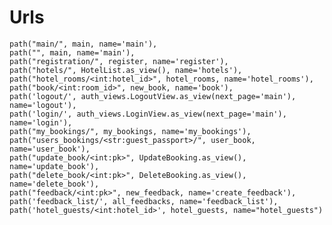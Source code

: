 # Urls

    path("main/", main, name='main'),
    path("", main, name='main'),
    path("registration/", register, name='register'),
    path("hotels/", HotelList.as_view(), name='hotels'),
    path("hotel_rooms/<int:hotel_id>", hotel_rooms, name='hotel_rooms'),
    path("book/<int:room_id>", new_book, name='book'),
    path('logout/', auth_views.LogoutView.as_view(next_page='main'), name='logout'),
    path('login/', auth_views.LoginView.as_view(next_page='main'), name='login'),
    path("my_bookings/", my_bookings, name='my_bookings'),
    path("users_bookings/<str:guest_passport>/", user_book, name='user_book'),
    path("update_book/<int:pk>", UpdateBooking.as_view(), name='update_book'),
    path("delete_book/<int:pk>", DeleteBooking.as_view(), name='delete_book'),
    path("feedback/<int:pk>", new_feedback, name='create_feedback'),
    path('feedback_list/', all_feedbacks, name='feedback_list'),
    path('hotel_guests/<int:hotel_id>', hotel_guests, name="hotel_guests")